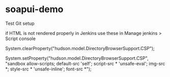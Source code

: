 # soapui-demo

Test Git setup


if HTML is not rendered properly in Jenkins use these in Manage jenkins > Script console

System.clearProperty("hudson.model.DirectoryBrowserSupport.CSP");

System.setProperty("hudson.model.DirectoryBrowserSupport.CSP", "sandbox allow-scripts; default-src 'self'; script-src * 'unsafe-eval'; img-src *; style-src * 'unsafe-inline'; font-src *");
